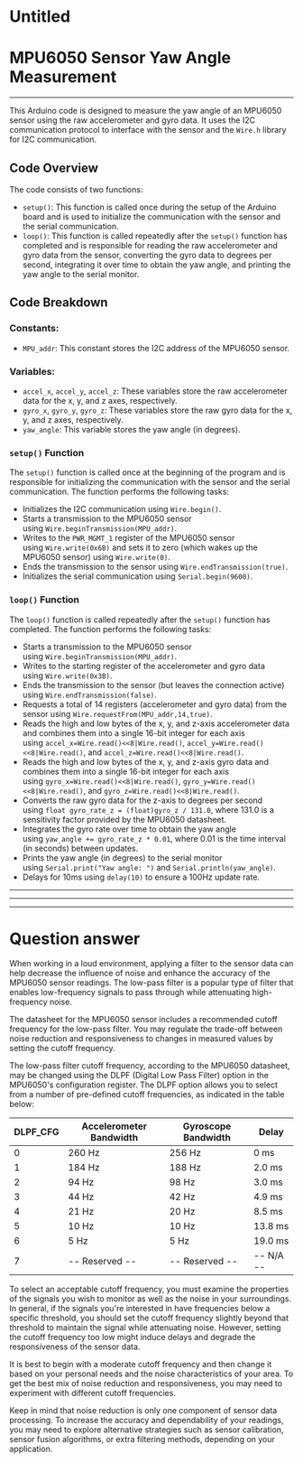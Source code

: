 # Untitled

# **MPU6050 Sensor Yaw Angle Measurement**

---

This Arduino code is designed to measure the yaw angle of an MPU6050 sensor using the raw accelerometer and gyro data. It uses the I2C communication protocol to interface with the sensor and the `Wire.h` library for I2C communication.

## **Code Overview**

The code consists of two functions:

- `setup()`: This function is called once during the setup of the Arduino board and is used to initialize the communication with the sensor and the serial communication.
- `loop()`: This function is called repeatedly after the `setup()` function has completed and is responsible for reading the raw accelerometer and gyro data from the sensor, converting the gyro data to degrees per second, integrating it over time to obtain the yaw angle, and printing the yaw angle to the serial monitor.

## **Code Breakdown**

### **Constants:**

- `MPU_addr`: This constant stores the I2C address of the MPU6050 sensor.

### **Variables:**

- `accel_x`, `accel_y`, `accel_z`: These variables store the raw accelerometer data for the x, y, and z axes, respectively.
- `gyro_x`, `gyro_y`, `gyro_z`: These variables store the raw gyro data for the x, y, and z axes, respectively.
- `yaw_angle`: This variable stores the yaw angle (in degrees).

### **`setup()` Function**

The `setup()` function is called once at the beginning of the program and is responsible for initializing the communication with the sensor and the serial communication. The function performs the following tasks:

- Initializes the I2C communication using `Wire.begin()`.
- Starts a transmission to the MPU6050 sensor using `Wire.beginTransmission(MPU_addr)`.
- Writes to the `PWR_MGMT_1` register of the MPU6050 sensor using `Wire.write(0x6B)` and sets it to zero (which wakes up the MPU6050 sensor) using `Wire.write(0)`.
- Ends the transmission to the sensor using `Wire.endTransmission(true)`.
- Initializes the serial communication using `Serial.begin(9600)`.

### **`loop()` Function**

The `loop()` function is called repeatedly after the `setup()` function has completed. The function performs the following tasks:

- Starts a transmission to the MPU6050 sensor using `Wire.beginTransmission(MPU_addr)`.
- Writes to the starting register of the accelerometer and gyro data using `Wire.write(0x3B)`.
- Ends the transmission to the sensor (but leaves the connection active) using `Wire.endTransmission(false)`.
- Requests a total of 14 registers (accelerometer and gyro data) from the sensor using `Wire.requestFrom(MPU_addr,14,true)`.
- Reads the high and low bytes of the x, y, and z-axis accelerometer data and combines them into a single 16-bit integer for each axis using `accel_x=Wire.read()<<8|Wire.read()`, `accel_y=Wire.read()<<8|Wire.read()`, and `accel_z=Wire.read()<<8|Wire.read()`.
- Reads the high and low bytes of the x, y, and z-axis gyro data and combines them into a single 16-bit integer for each axis using `gyro_x=Wire.read()<<8|Wire.read()`, `gyro_y=Wire.read()<<8|Wire.read()`, and `gyro_z=Wire.read()<<8|Wire.read()`.
- Converts the raw gyro data for the z-axis to degrees per second using `float gyro_rate_z = (float)gyro_z / 131.0`, where 131.0 is a sensitivity factor provided by the MPU6050 datasheet.
- Integrates the gyro rate over time to obtain the yaw angle using `yaw_angle += gyro_rate_z * 0.01`, where 0.01 is the time interval (in seconds) between updates.
- Prints the yaw angle (in degrees) to the serial monitor using `Serial.print("Yaw angle: ")` and `Serial.println(yaw_angle)`.
- Delays for 10ms using `delay(10)` to ensure a 100Hz update rate.

---

---

---

# Question answer

When working in a loud environment, applying a filter to the sensor data can help decrease the influence of noise and enhance the accuracy of the MPU6050 sensor readings. The low-pass filter is a popular type of filter that enables low-frequency signals to pass through while attenuating high-frequency noise.

The datasheet for the MPU6050 sensor includes a recommended cutoff frequency for the low-pass filter. You may regulate the trade-off between noise reduction and responsiveness to changes in measured values by setting the cutoff frequency.

The low-pass filter cutoff frequency, according to the MPU6050 datasheet, may be changed using the DLPF (Digital Low Pass Filter) option in the MPU6050's configuration register. The DLPF option allows you to select from a number of pre-defined cutoff frequencies, as indicated in the table below:

| DLPF_CFG | Accelerometer Bandwidth | Gyroscope Bandwidth | Delay |
| --- | --- | --- | --- |
| 0 | 260 Hz | 256 Hz | 0 ms |
| 1 | 184 Hz | 188 Hz | 2.0 ms |
| 2 | 94 Hz | 98 Hz | 3.0 ms |
| 3 | 44 Hz | 42 Hz | 4.9 ms |
| 4 | 21 Hz | 20 Hz | 8.5 ms |
| 5 | 10 Hz | 10 Hz | 13.8 ms |
| 6 | 5 Hz | 5 Hz | 19.0 ms |
| 7 | -- Reserved -- | -- Reserved -- | -- N/A -- |

To select an acceptable cutoff frequency, you must examine the properties of the signals you wish to monitor as well as the noise in your surroundings. In general, if the signals you're interested in have frequencies below a specific threshold, you should set the cutoff frequency slightly beyond that threshold to maintain the signal while attenuating noise. However, setting the cutoff frequency too low might induce delays and degrade the responsiveness of the sensor data.

It is best to begin with a moderate cutoff frequency and then change it based on your personal needs and the noise characteristics of your area. To get the best mix of noise reduction and responsiveness, you may need to experiment with different cutoff frequencies.

Keep in mind that noise reduction is only one component of sensor data processing. To increase the accuracy and dependability of your readings, you may need to explore alternative strategies such as sensor calibration, sensor fusion algorithms, or extra filtering methods, depending on your application.